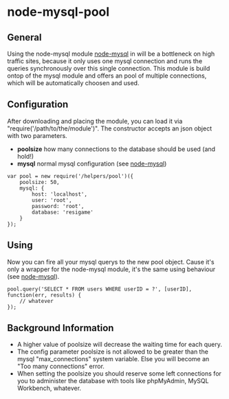 # node-mysql-pool
## General
Using the node-mysql module [node-mysql](https://github.com/felixge/node-mysql) in will be a bottleneck on high traffic sites, because it only uses one mysql connection and runs the queries synchronously over this single connection. This module is build ontop of the mysql module and offers an pool of multiple connections, which will be automatically choosen and used.

## Configuration
After downloading and placing the module, you can load it via "require('/path/to/the/module')". The constructor accepts an json object with two parameters.

* **poolsize** how many connections to the database should be used (and hold!)
* **mysql** normal mysql configuration (see [node-mysql](https://github.com/felixge/node-mysql))

```
var pool = new require('/helpers/pool')({
	poolsize: 50,
	mysql: {
		host: 'localhost',
		user: 'root',
		password: 'root',
		database: 'resigame'
	}
});
```

## Using
Now you can fire all your mysql querys to the new pool object. Cause it's only a wrapper for the node-mysql module, it's the same using behaviour (see [node-mysql](https://github.com/felixge/node-mysql)).

```
pool.query('SELECT * FROM users WHERE userID = ?', [userID], function(err, results) {
	// whatever
});
```

## Background Information

* A higher value of poolsize will decrease the waiting time for each query.
* The config parameter poolsize is not allowed to be greater than the mysql "max_connections" system variable. Else you will become an "Too many connections" error.
* When setting the poolsize you should reserve some left connections for you to administer the database with tools like phpMyAdmin, MySQL Workbench, whatever.